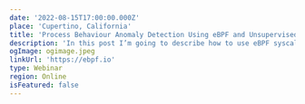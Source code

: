 ```yaml
---
date: '2022-08-15T17:00:00.000Z'
place: 'Cupertino, California'
title: 'Process Behaviour Anomaly Detection Using eBPF and Unsupervised-Learning Autoencoders'
description: 'In this post I’m going to describe how to use eBPF syscall tracing in a creative way in order to detect process behaviour anomalies at runtime using an unsupervised learning model called autoencoder.'
ogImage: ogimage.jpeg
linkUrl: 'https://ebpf.io'
type: Webinar
region: Online
isFeatured: false
---
```

